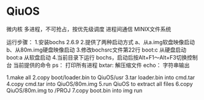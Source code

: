 # QiuOS

微内核
多进程，不可抢占，按优先级调度
进程间通信
MINIX文件系统

运行步骤：
1.安装bochs 2.6.9
2.提供了两种启动方式
     a、从a.img软盘映像启动
     b、从80m.img硬盘映像启动
3.修改bochsrc文件第22行
     boot:c     从硬盘启动
     boot:a     从软盘启动
4.当前目录下运行 bochs，启动后按Alt+F1～Alt+F3切换控制台
  当前提供的命令 ps：       打印所有进程
               bxtar:    解压缩文件
               echo：    字符串输出
               
1.make all 
2.copy boot/loader.bin to QiuOS/usr
3.tar loader.bin into cmd.tar
4.copy cmd.tar into QiuOS/80m.img
5.run QiuOS to extract all files
6.copy QiuOS/80m.img to /PROJ 
7.copy boot.bin into img
     run
